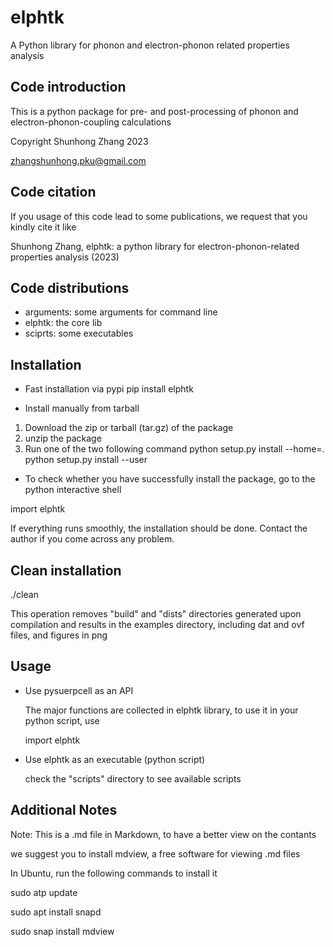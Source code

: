 # elphtk
A Python library for phonon and electron-phonon related properties analysis

## Code introduction

This is a python package for pre- and post-processing of phonon and electron-phonon-coupling calculations

Copyright Shunhong Zhang 2023

zhangshunhong.pku@gmail.com


## Code citation

If you usage of this code lead to some publications, we request that you kindly cite it like

Shunhong Zhang, elphtk: a python library for electron-phonon-related properties analysis (2023)


## Code distributions

* arguments: some arguments for command line
* elphtk: the core lib
* sciprts: some executables


## Installation
* Fast installation via pypi
pip install elphtk


* Install manually from tarball 
1. Download the zip or tarball (tar.gz) of the package
2. unzip the package
3. Run one of the two following command
   python setup.py install --home=.
   python setup.py install --user

* To check whether you have successfully install the package, go to the python interactive shell
 
import elphtk

  If everything runs smoothly, the installation should be done. 
  Contact the author if you come across any problem.

## Clean installation
./clean

This operation removes "build" and "dists" directories generated upon compilation
and results in the examples directory, including dat and ovf files, and figures in png


## Usage

* Use pysuerpcell as an API

    The major functions are collected in elphtk library, to use it in your python script, use

    import elphtk


* Use elphtk as an executable (python script)

    check the "scripts" directory to see available scripts


## Additional Notes

Note: This is a .md file in Markdown, to have a better view on the contants

we suggest you to install mdview, a free software for viewing .md files

In Ubuntu, run the following commands to install it

sudo atp update

sudo apt install snapd

sudo snap install mdview

